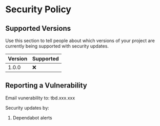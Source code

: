 # Security Policy

## Supported Versions

Use this section to tell people about which versions of your project are
currently being supported with security updates.

| Version | Supported          |
| ------- | ------------------ |
| 1.0.0   | :x:                |

## Reporting a Vulnerability

Email vunerability to: tbd.xxx.xxx

Security updates by:  

1. Dependabot alerts  
